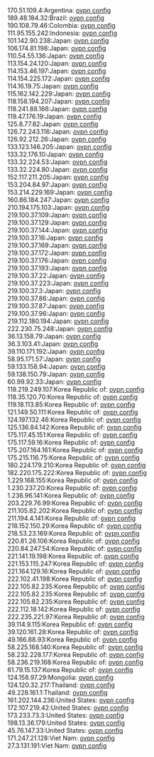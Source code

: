 170.51.109.4:Argentina: [ovpn config](vpn/170_51_109_4.ovpn)  
189.48.184.32:Brazil: [ovpn config](vpn/189_48_184_32.ovpn)  
190.108.79.46:Colombia: [ovpn config](vpn/190_108_79_46.ovpn)  
111.95.155.242:Indonesia: [ovpn config](vpn/111_95_155_242.ovpn)  
101.142.90.238:Japan: [ovpn config](vpn/101_142_90_238.ovpn)  
106.174.81.198:Japan: [ovpn config](vpn/106_174_81_198.ovpn)  
110.54.55.136:Japan: [ovpn config](vpn/110_54_55_136.ovpn)  
113.154.24.120:Japan: [ovpn config](vpn/113_154_24_120.ovpn)  
114.153.46.197:Japan: [ovpn config](vpn/114_153_46_197.ovpn)  
114.154.225.172:Japan: [ovpn config](vpn/114_154_225_172.ovpn)  
114.16.19.75:Japan: [ovpn config](vpn/114_16_19_75.ovpn)  
115.162.142.229:Japan: [ovpn config](vpn/115_162_142_229.ovpn)  
118.158.194.207:Japan: [ovpn config](vpn/118_158_194_207.ovpn)  
118.241.88.166:Japan: [ovpn config](vpn/118_241_88_166.ovpn)  
119.47.176.19:Japan: [ovpn config](vpn/119_47_176_19.ovpn)  
125.8.77.82:Japan: [ovpn config](vpn/125_8_77_82.ovpn)  
126.72.243.116:Japan: [ovpn config](vpn/126_72_243_116.ovpn)  
126.92.212.26:Japan: [ovpn config](vpn/126_92_212_26.ovpn)  
133.123.146.205:Japan: [ovpn config](vpn/133_123_146_205.ovpn)  
133.32.176.10:Japan: [ovpn config](vpn/133_32_176_10.ovpn)  
133.32.224.53:Japan: [ovpn config](vpn/133_32_224_53.ovpn)  
133.32.224.80:Japan: [ovpn config](vpn/133_32_224_80.ovpn)  
152.117.211.205:Japan: [ovpn config](vpn/152_117_211_205.ovpn)  
153.204.84.97:Japan: [ovpn config](vpn/153_204_84_97.ovpn)  
153.214.229.169:Japan: [ovpn config](vpn/153_214_229_169.ovpn)  
160.86.184.247:Japan: [ovpn config](vpn/160_86_184_247.ovpn)  
210.194.175.103:Japan: [ovpn config](vpn/210_194_175_103.ovpn)  
219.100.37.109:Japan: [ovpn config](vpn/219_100_37_109.ovpn)  
219.100.37.129:Japan: [ovpn config](vpn/219_100_37_129.ovpn)  
219.100.37.144:Japan: [ovpn config](vpn/219_100_37_144.ovpn)  
219.100.37.16:Japan: [ovpn config](vpn/219_100_37_16.ovpn)  
219.100.37.169:Japan: [ovpn config](vpn/219_100_37_169.ovpn)  
219.100.37.172:Japan: [ovpn config](vpn/219_100_37_172.ovpn)  
219.100.37.176:Japan: [ovpn config](vpn/219_100_37_176.ovpn)  
219.100.37.193:Japan: [ovpn config](vpn/219_100_37_193.ovpn)  
219.100.37.22:Japan: [ovpn config](vpn/219_100_37_22.ovpn)  
219.100.37.223:Japan: [ovpn config](vpn/219_100_37_223.ovpn)  
219.100.37.3:Japan: [ovpn config](vpn/219_100_37_3.ovpn)  
219.100.37.86:Japan: [ovpn config](vpn/219_100_37_86.ovpn)  
219.100.37.87:Japan: [ovpn config](vpn/219_100_37_87.ovpn)  
219.100.37.96:Japan: [ovpn config](vpn/219_100_37_96.ovpn)  
219.112.180.194:Japan: [ovpn config](vpn/219_112_180_194.ovpn)  
222.230.75.248:Japan: [ovpn config](vpn/222_230_75_248.ovpn)  
36.13.158.79:Japan: [ovpn config](vpn/36_13_158_79.ovpn)  
36.3.103.41:Japan: [ovpn config](vpn/36_3_103_41.ovpn)  
39.110.171.192:Japan: [ovpn config](vpn/39_110_171_192.ovpn)  
58.95.171.57:Japan: [ovpn config](vpn/58_95_171_57.ovpn)  
59.133.158.94:Japan: [ovpn config](vpn/59_133_158_94.ovpn)  
59.138.150.79:Japan: [ovpn config](vpn/59_138_150_79.ovpn)  
60.99.92.33:Japan: [ovpn config](vpn/60_99_92_33.ovpn)  
118.219.249.107:Korea Republic of: [ovpn config](vpn/118_219_249_107.ovpn)  
118.35.120.70:Korea Republic of: [ovpn config](vpn/118_35_120_70.ovpn)  
119.18.113.85:Korea Republic of: [ovpn config](vpn/119_18_113_85.ovpn)  
121.149.50.111:Korea Republic of: [ovpn config](vpn/121_149_50_111.ovpn)  
124.197.132.46:Korea Republic of: [ovpn config](vpn/124_197_132_46.ovpn)  
125.136.84.142:Korea Republic of: [ovpn config](vpn/125_136_84_142.ovpn)  
175.117.45.151:Korea Republic of: [ovpn config](vpn/175_117_45_151.ovpn)  
175.117.59.16:Korea Republic of: [ovpn config](vpn/175_117_59_16.ovpn)  
175.207.164.161:Korea Republic of: [ovpn config](vpn/175_207_164_161.ovpn)  
175.215.116.75:Korea Republic of: [ovpn config](vpn/175_215_116_75.ovpn)  
180.224.179.210:Korea Republic of: [ovpn config](vpn/180_224_179_210.ovpn)  
182.220.175.222:Korea Republic of: [ovpn config](vpn/182_220_175_222.ovpn)  
1.229.168.155:Korea Republic of: [ovpn config](vpn/1_229_168_155.ovpn)  
1.230.237.20:Korea Republic of: [ovpn config](vpn/1_230_237_20.ovpn)  
1.236.96.141:Korea Republic of: [ovpn config](vpn/1_236_96_141.ovpn)  
203.229.76.99:Korea Republic of: [ovpn config](vpn/203_229_76_99.ovpn)  
211.105.82.202:Korea Republic of: [ovpn config](vpn/211_105_82_202.ovpn)  
211.194.4.141:Korea Republic of: [ovpn config](vpn/211_194_4_141.ovpn)  
218.152.150.29:Korea Republic of: [ovpn config](vpn/218_152_150_29.ovpn)  
218.53.23.169:Korea Republic of: [ovpn config](vpn/218_53_23_169.ovpn)  
220.81.26.106:Korea Republic of: [ovpn config](vpn/220_81_26_106.ovpn)  
220.84.247.54:Korea Republic of: [ovpn config](vpn/220_84_247_54.ovpn)  
221.141.19.198:Korea Republic of: [ovpn config](vpn/221_141_19_198.ovpn)  
221.153.115.247:Korea Republic of: [ovpn config](vpn/221_153_115_247.ovpn)  
221.164.129.16:Korea Republic of: [ovpn config](vpn/221_164_129_16.ovpn)  
222.102.41.198:Korea Republic of: [ovpn config](vpn/222_102_41_198.ovpn)  
222.105.82.235:Korea Republic of: [ovpn config](vpn/222_105_82_235.ovpn)  
222.105.82.235:Korea Republic of: [ovpn config](vpn/222_105_82_235.ovpn)  
222.105.82.235:Korea Republic of: [ovpn config](vpn/222_105_82_235.ovpn)  
222.112.18.142:Korea Republic of: [ovpn config](vpn/222_112_18_142.ovpn)  
222.235.221.97:Korea Republic of: [ovpn config](vpn/222_235_221_97.ovpn)  
39.114.9.115:Korea Republic of: [ovpn config](vpn/39_114_9_115.ovpn)  
39.120.161.28:Korea Republic of: [ovpn config](vpn/39_120_161_28.ovpn)  
49.166.88.93:Korea Republic of: [ovpn config](vpn/49_166_88_93.ovpn)  
58.225.168.140:Korea Republic of: [ovpn config](vpn/58_225_168_140.ovpn)  
58.232.228.177:Korea Republic of: [ovpn config](vpn/58_232_228_177.ovpn)  
58.236.219.168:Korea Republic of: [ovpn config](vpn/58_236_219_168.ovpn)  
61.79.15.137:Korea Republic of: [ovpn config](vpn/61_79_15_137.ovpn)  
124.158.97.29:Mongolia: [ovpn config](vpn/124_158_97_29.ovpn)  
124.120.32.217:Thailand: [ovpn config](vpn/124_120_32_217.ovpn)  
49.228.161.1:Thailand: [ovpn config](vpn/49_228_161_1.ovpn)  
161.202.144.236:United States: [ovpn config](vpn/161_202_144_236.ovpn)  
172.107.219.42:United States: [ovpn config](vpn/172_107_219_42.ovpn)  
173.233.73.3:United States: [ovpn config](vpn/173_233_73_3.ovpn)  
198.13.36.179:United States: [ovpn config](vpn/198_13_36_179.ovpn)  
45.76.147.33:United States: [ovpn config](vpn/45_76_147_33.ovpn)  
171.247.21.128:Viet Nam: [ovpn config](vpn/171_247_21_128.ovpn)  
27.3.131.191:Viet Nam: [ovpn config](vpn/27_3_131_191.ovpn)  
